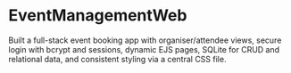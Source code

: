 # EventManagementWeb
Built a full-stack event booking app with organiser/attendee views, secure login with bcrypt and sessions, dynamic EJS pages, SQLite for CRUD and relational data, and consistent styling via a central CSS file.

